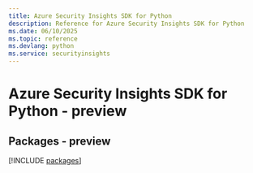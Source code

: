 ```yaml
---
title: Azure Security Insights SDK for Python
description: Reference for Azure Security Insights SDK for Python
ms.date: 06/10/2025
ms.topic: reference
ms.devlang: python
ms.service: securityinsights
---
```

# Azure Security Insights SDK for Python - preview
## Packages - preview
[!INCLUDE [packages](security-insights-index.md)]